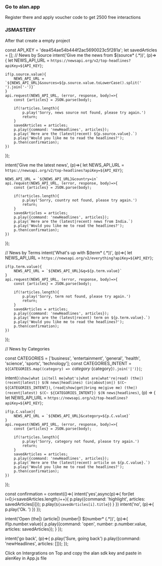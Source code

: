 ### Go to alan.app

Register there and apply voucher code to get 2500 free interactions
### JSMASTERY 

After that create a empty project

const API_KEY = 'dea454ae54b444f2ac5690023c5f281a';
let savedArticles = [];
// News by Source
intent('Give me the news from $(source* (.*))', (p)=>{
    let NEWS_API_URL = `https://newsapi.org/v2/top-headlines?apiKey=${API_KEY}`;
    
    if(p.source.value){
        NEWS_API_URL = `${NEWS_API_URL}&sources=${p.source.value.toLowerCase().split(' ').join('-')}`
    }
    api.request(NEWS_API_URL, (error, response, body)=>{
        const {articles} = JSON.parse(body);
        
        if(!articles.length){
            p.play('Sorry, news source not found, please try again.')
            return;
        }
        savedArticles = articles;
        p.play({command: 'newHeadlines', articles});
        p.play(`Here are the (latest|recent) ${p.source.value}.`)
        p.play('Would you like me to read the headlines?');
        p.then(confirmation);
    })
});

intent('Give me the latest news', (p)=>{
    let NEWS_API_URL = `https://newsapi.org/v2/top-headlines?apiKey=${API_KEY}`;
    
    NEWS_API_URL = `${NEWS_API_URL}&country=in`
    api.request(NEWS_API_URL, (error, response, body)=>{
        const {articles} = JSON.parse(body);
        
        if(!articles.length){
            p.play('Sorry, country not found, please try again.')
            return;
        }
        savedArticles = articles;
        p.play({command: 'newHeadlines', articles});
        p.play(`Here are the (latest|recent) news from India.`)
        p.play('Would you like me to read the headlines?');
        p.then(confirmation);
    })
});

// News by Terms
intent('What\'s up with $(term* (.*))', (p)=>{
    let NEWS_API_URL = `https://newsapi.org/v2/everything?apiKey=${API_KEY}`;
    
    if(p.term.value){
        NEWS_API_URL = `${NEWS_API_URL}&q=${p.term.value}`
    }
    api.request(NEWS_API_URL, (error, response, body)=>{
        const {articles} = JSON.parse(body);
        
        if(!articles.length){
            p.play('Sorry, term not found, please try again.')
            return;
        }
        savedArticles = articles;
        p.play({command: 'newHeadlines', articles});
        p.play(`Here are the (latest|recent) term on ${p.term.value}.`)
        p.play('Would you like me to read the headlines?');
        p.then(confirmation);
    })
});

// News by Categories

const CATEGORIES = ['business', 'entertainment', 'general', 'health', 'science', 'sports', 'technology'];
const CATEGORIES_INTENT = `${CATEGORIES.map((category) => `${category}~${category}`).join('|')}|`;

intent(`(show|what is|tell me|what's|what are|what're|read) (the|) (recent|latest|) $(N news|headlines) (in|about|on|) $(C~ ${CATEGORIES_INTENT})`,
  `(read|show|get|bring me|give me) (the|) (recent|latest) $(C~ ${CATEGORIES_INTENT}) $(N news|headlines)`, (p) => {
    let NEWS_API_URL = `https://newsapi.org/v2/top-headlines?apiKey=${API_KEY}`;
    
    if(p.C.value){
        NEWS_API_URL = `${NEWS_API_URL}&category=${p.C.value}`
    }
    api.request(NEWS_API_URL, (error, response, body)=>{
        const {articles} = JSON.parse(body);
        
        if(!articles.length){
            p.play('Sorry, category not found, please try again.')
            return;
        }
        savedArticles = articles;
        p.play({command: 'newHeadlines', articles});
        p.play(`Here are the (latest|recent) article on ${p.C.value}.`)
        p.play('Would you like me to read the headlines?');
        p.then(confirmation);
    })
});

const confirmation = context(()=>{
    intent('yes',async(p)=>{
        for(let i=0;i<savedArticles.length;i++){
             p.play({command: 'highlight', articles: savedArticles[i]});
             p.play(`${savedArticles[i].title}`)
        }
    })
    intent('no', (p)=>{
        p.play('Ok. ')
    })
});

intent('Open (the|) (article|) (number|) $(number* (.*))', (p)=>{
    if(p.number.value){
        p.play({command: 'open', number: p.number.value, articles: savedArticles});
    }
});

intent('go back', (p)=>{
   p.play('Sure, going back')
   p.play({command: 'newHeadlines', articles: []});
});

Click on Intergrations on Top and copy the alan sdk key and paste in alenKey in App.js file
